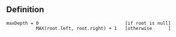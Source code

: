 ## Definition 

```
maxDepth = 0                                [if root is null]
           MAX(root.left, root.right) + 1   [otherwise      ]
```

